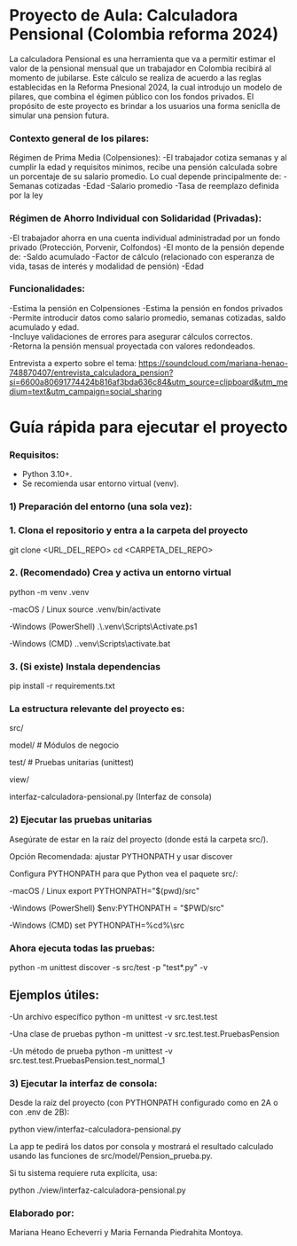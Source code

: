 # Proyecto de Aula: Calculadora Pensional (Colombia reforma 2024)
La calculadora Pensional es una herramienta que va a permitir estimar el valor de la pensional mensual que un trabajador en Colombia recibirá al momento de jubilarse.
Este cálculo se realiza de acuerdo a las reglas establecidas en la Reforma Pnesional 2024, la cual introdujo un modelo de pilares, que combina el égimen público con los fondos privados.
El propósito de este proyecto es brindar a los usuarios una forma seniclla de simular una pension futura.

### Contexto general de los pilares:
Régimen de Prima Media (Colpensiones):
-El trabajador cotiza semanas y al cumplir la edad y requisitos minimos, recibe una pensión calculada sobre un porcentaje de su salario promedio. Lo cual depende principalmente de:
-Semanas cotizadas 
-Edad
-Salario promedio 
-Tasa de reemplazo definida por la ley
### Régimen de Ahorro Individual con Solidaridad (Privadas):
-El trabajador ahorra en una cuenta individual administradad por un fondo privado (Protección, Porvenir, Colfondos)
-El monto de la pensión depende de:
 -Saldo acumulado
 -Factor de cálculo (relacionado con esperanza de vida, tasas de interés y modalidad de pensión)
 -Edad

### Funcionalidades:
-Estima la pensión en Colpensiones 
-Estima la pensión en fondos privados  
-Permite introducir datos como salario promedio, semanas cotizadas, saldo acumulado y edad.  
-Incluye validaciones de errores para asegurar cálculos correctos.  
-Retorna la pensión mensual proyectada con valores redondeados. 

Entrevista a experto sobre el tema: https://soundcloud.com/mariana-henao-748870407/entrevista_calculadora_pension?si=6600a80691774424b816af3bda636c84&utm_source=clipboard&utm_medium=text&utm_campaign=social_sharing

# Guía rápida para ejecutar el proyecto

### Requisitos: 

- Python 3.10+. 
- Se recomienda usar entorno virtual (venv).

### 1) Preparación del entorno (una sola vez):

### 1. Clona el repositorio y entra a la carpeta del proyecto
git clone <URL_DEL_REPO>
cd <CARPETA_DEL_REPO>

### 2. (Recomendado) Crea y activa un entorno virtual
python -m venv .venv

-macOS / Linux
source .venv/bin/activate

-Windows (PowerShell)
.\\.venv\\Scripts\\Activate.ps1

-Windows (CMD)
.\.venv\Scripts\activate.bat

### 3. (Si existe) Instala dependencias
pip install -r requirements.txt

### La estructura relevante del proyecto es:

src/
  
  model/                  # Módulos de negocio
  
  test/                   # Pruebas unitarias (unittest)

  view/

   interfaz-calculadora-pensional.py   (Interfaz de consola)

### 2) Ejecutar las pruebas unitarias

Asegúrate de estar en la raíz del proyecto (donde está la carpeta src/).

Opción Recomendada: ajustar PYTHONPATH y usar discover

Configura PYTHONPATH para que Python vea el paquete src/:

-macOS / Linux
export PYTHONPATH="$(pwd)/src"

-Windows (PowerShell)
$env:PYTHONPATH = "$PWD/src"

-Windows (CMD)
set PYTHONPATH=%cd%\src
### Ahora ejecuta todas las pruebas:
python -m unittest discover -s src/test -p "test*.py" -v
## Ejemplos útiles:

-Un archivo específico
python -m unittest -v src.test.test

-Una clase de pruebas
python -m unittest -v src.test.test.PruebasPension

-Un método de prueba
python -m unittest -v src.test.test.PruebasPension.test_normal_1

### 3) Ejecutar la interfaz de consola:

Desde la raíz del proyecto (con PYTHONPATH configurado como en 2A o con .env de 2B):

python view/interfaz-calculadora-pensional.py

La app te pedirá los datos por consola y mostrará el resultado calculado usando las funciones de src/model/Pension_prueba.py.

Si tu sistema requiere ruta explícita, usa:

python ./view/interfaz-calculadora-pensional.py

### Elaborado por: 
Mariana Heano Echeverri y Maria Fernanda Piedrahita Montoya.
